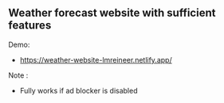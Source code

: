 ## Weather forecast website with sufficient features
Demo:
- https://weather-website-lmreineer.netlify.app/

Note :
- Fully works if ad blocker is disabled